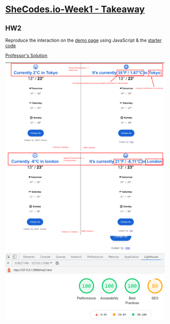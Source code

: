 # [SheCodes.io-Week1 - Takeaway](https://dionnenoellabarretto.github.io/shecodes.io-week12/)

## HW2

Reproduce the interaction on the [demo page](https://www.shecodes.io/demos/javascript) using JavaScript & the [starter code](https://gist.github.com/matthieua/7947403b259cf9ecd1b73da0298edfad)

[Professor's Solution](https://gist.github.com/matthieua/c67de99135528487ed789bdfc9c58114)

![HW2 solution comparison](./assets/PositiveTemp.png)
![HW2 solution comparison](./assets/NegativeTemperature.png)
![HW2 Lighthouse Report](./assets/HW2_LighthouseReport.png)
